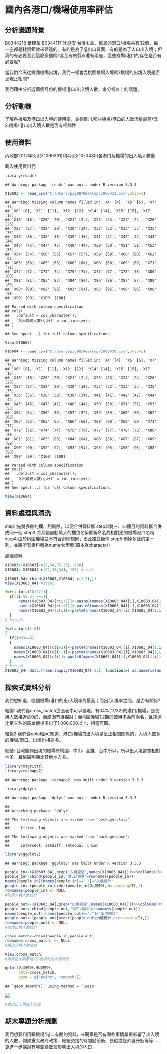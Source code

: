 國內各港口/機場使用率評估
================

分析議題背景
------------

B0344218 葉建夆 B0344117 沈庭安 台灣本島、離島的港口/機場共有32個，每一座都是耗資鉅款來建造的。有的是為了進出口買賣、有的是為了人口出入境；但真的有必要蓋到這麼多個嗎?甚至有的縣市還有兩座，這些機場/港口的存在是否有必要呢?

當我們今天從桃園機場出境，我們一樣會從桃園機場入境嗎?機場的出境入境是否呈現正相關?

我們藉由分析近兩個月份的機場港口/出入境人數，來分析以上的議題。

分析動機
--------

了解各機場及港口出入境的使用率，並觀察: 1.那些機場/港口的人數流量最高/低 2.機場/港口出入境人數是否有相關性

使用資料
--------

內政部2017年3月(X1060331)和4月(X1060430)各港口及機場的出入境人數量

載入使用資料們

``` r
library(readr)
```

    ## Warning: package 'readr' was built under R version 3.3.3

``` r
X10603 <- read_csv("C:/Users/pig98/Desktop/1060331.csv",skip=1)
```

    ## Warning: Missing column names filled in: 'X4' [4], 'X5' [5], 'X7' [7],
    ## 'X8' [8], 'X11' [11], 'X12' [12], 'X14' [14], 'X15' [15], 'X17' [17],
    ## 'X18' [18], 'X20' [20], 'X21' [21], 'X23' [23], 'X24' [24], 'X26' [26],
    ## 'X27' [27], 'X29' [29], 'X30' [30], 'X32' [32], 'X33' [33], 'X35' [35],
    ## 'X36' [36], 'X38' [38], 'X39' [39], 'X41' [41], 'X42' [42], 'X44' [44],
    ## 'X45' [45], 'X47' [47], 'X48' [48], 'X50' [50], 'X51' [51], 'X53' [53],
    ## 'X54' [54], 'X56' [56], 'X57' [57], 'X59' [59], 'X60' [60], 'X62' [62],
    ## 'X63' [63], 'X65' [65], 'X66' [66], 'X68' [68], 'X69' [69], 'X71' [71],
    ## 'X72' [72], 'X74' [74], 'X75' [75], 'X77' [77], 'X78' [78], 'X80' [80],
    ## 'X81' [81], 'X83' [83], 'X84' [84], 'X86' [86], 'X87' [87], 'X89' [89],
    ## 'X90' [90], 'X92' [92], 'X93' [93], 'X95' [95], 'X96' [96], 'X98' [98],
    ## 'X99' [99], 'X100' [100]

    ## Parsed with column specification:
    ## cols(
    ##   .default = col_character(),
    ##   `入出境總人數(小計)` = col_integer()
    ## )

    ## See spec(...) for full column specifications.

``` r
View(X10603)

X10604 <- read_csv("C:/Users/pig98/Desktop/1060430.csv",skip=1)
```

    ## Warning: Missing column names filled in: 'X4' [4], 'X5' [5], 'X7' [7],
    ## 'X8' [8], 'X11' [11], 'X12' [12], 'X14' [14], 'X15' [15], 'X17' [17],
    ## 'X18' [18], 'X20' [20], 'X21' [21], 'X23' [23], 'X24' [24], 'X26' [26],
    ## 'X27' [27], 'X29' [29], 'X30' [30], 'X32' [32], 'X33' [33], 'X35' [35],
    ## 'X36' [36], 'X38' [38], 'X39' [39], 'X41' [41], 'X42' [42], 'X44' [44],
    ## 'X45' [45], 'X47' [47], 'X48' [48], 'X50' [50], 'X51' [51], 'X53' [53],
    ## 'X54' [54], 'X56' [56], 'X57' [57], 'X59' [59], 'X60' [60], 'X62' [62],
    ## 'X63' [63], 'X65' [65], 'X66' [66], 'X68' [68], 'X69' [69], 'X71' [71],
    ## 'X72' [72], 'X74' [74], 'X75' [75], 'X77' [77], 'X78' [78], 'X80' [80],
    ## 'X81' [81], 'X83' [83], 'X84' [84], 'X86' [86], 'X87' [87], 'X89' [89],
    ## 'X90' [90], 'X92' [92], 'X93' [93], 'X95' [95], 'X96' [96], 'X98' [98],
    ## 'X99' [99], 'X100' [100]

    ## Parsed with column specification:
    ## cols(
    ##   .default = col_character(),
    ##   `入出境總人數(小計)` = col_integer()
    ## )
    ## See spec(...) for full column specifications.

``` r
View(X10604)
```

資料處理與清洗
--------------

step1:先將多餘的欄、列刪除，以便合併資料框 step2:將三、四個月的資料框合併成同一個 step3:將系統自動填入的欄位名稱重新命名為相對應的機場港口名稱 step4:由於桃園機場並不符合迴圈規則，因此獨立操作 step5:刪掉多餘的第一列，並將所有資料轉為numeric型態(原本為charactor)

處理資料

``` r
X10603<-X10603[-c(2,34,35,36),-100]
X10604<-X10604[-c(32,33,34),-100] #step1

X10603_04<-rbind(X10603,X10604[-c(1,2),])
View(X10603_04) #step2

for(i in c(10:97)){
  if((i %% 3) ==1){
      names(X10603_04)[c(i+2)]<-paste0(names(X10603_04)[i],X10603_04[1,i+2])
      names(X10603_04)[c(i+1)]<-paste0(names(X10603_04)[i],X10603_04[1,i+1])
      names(X10603_04)[c(i)]<-paste0(names(X10603_04)[i],X10603_04[1,i])
  }
} #step3

for(i in c(1:6))
{
  if(i%%3==0)
  {    
    names(X10603_04)[c(i+2)]<-paste0(names(X10603_04)[i],X10603_04[1,i+2])
    names(X10603_04)[c(i+1)]<-paste0(names(X10603_04)[i],X10603_04[1,i+1])
    names(X10603_04)[c(i)]<-paste0(names(X10603_04)[i],X10603_04[1,i])
  }
} #step4
X10603_04<-data.frame(lapply(X10603_04[-1,], function(x) as.numeric(as.character(x)))) #step5
```

探索式資料分析
--------------

我們想知道，哪個機場/港口的出/入境率為最高；而出/入境率之間，是否有關係?

結論1:我們從cross\_match這張表中可以發現，有34%(11/32)的港口/機場，是使用人數接近於0的，而原因有待探討；而桃園機場1.2期的使用率為前兩名，且遠遠比第三名的高雄機場多出了1,000,000以上，相當可觀。

結論2:我們從qplot圖可知道，港口/機場的出入境是呈正相關關係的，入境人數多的機場/港口，出境也相對多。

總結: 台灣能夠出境的機場有桃園、中山、高雄、台中所以，所以出入境當會相對地多，且桃園明顯比其他地方多。

``` r
library(magrittr)
library(reshape2)
```

    ## Warning: package 'reshape2' was built under R version 3.3.3

``` r
library(dplyr)
```

    ## Warning: package 'dplyr' was built under R version 3.3.3

    ## 
    ## Attaching package: 'dplyr'

    ## The following objects are masked from 'package:stats':
    ## 
    ##     filter, lag

    ## The following objects are masked from 'package:base':
    ## 
    ##     intersect, setdiff, setequal, union

``` r
library(ggplot2)
```

    ## Warning: package 'ggplot2' was built under R version 3.3.3

``` r
people_in<-(X10603_04[,grep("入境查驗",names(X10603_04))])%>%colSums()%>%data.frame()
people_in<-cbind(people_in,"港口/機場"=rownames(people_in))
names(people_in)[names(people_in)=="."]="入境總計"
people_in<-(people_in[order(people_in$入境總計,decreasing=T),])
rownames(people_in) <- NULL
#取得入境人數統計

people_out<-(X10603_04[,grep("出境查驗",names(X10603_04))])%>%colSums()%>%data.frame()
people_out<-cbind(people_out,"港口/機場"=rownames(people_out))
names(people_out)[names(people_out)=="."]="出境總計"
people_out<-(people_out[order(people_out$出境總計,decreasing=T),])
rownames(people_out) <- NULL
#取得出境人數統計

cross_match<-cbind(people_in,people_out)
rownames(cross_match) <- NULL
#將出入境人數結合

View(cross_match)
#用表格來觀察港口/機場的出入境狀況

qplot(入境總計,出境總計,
      data=cross_match,
      geom = c("point", "smooth"))
```

    ## `geom_smooth()` using method = 'loess'

![](README_files/figure-markdown_github/unnamed-chunk-3-1.png)

``` r
#畫出出入境qplot圖
```

期末專題分析規劃
----------------

我們想要利用跟機場/港口有關的資料，來觀察是否有哪些事情嚴重影響了出入境的人數，例如重大政府政策、總統交接的時間點前後、長假或是外匯升貶等等......更進一步探討有哪些變數會影響出入境的人口
